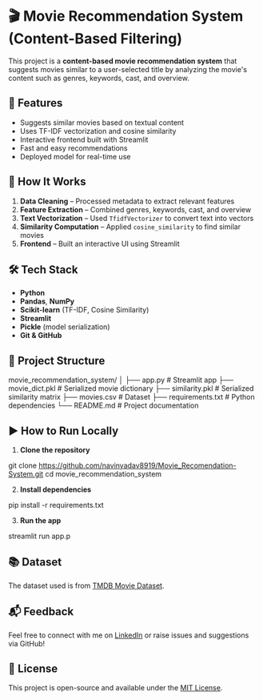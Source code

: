 
# 🎬 Movie Recommendation System (Content-Based Filtering)

This project is a **content-based movie recommendation system** that suggests movies similar to a user-selected title by analyzing the movie's content such as genres, keywords, cast, and overview.



## 🚀 Features

- Suggests similar movies based on textual content
- Uses TF-IDF vectorization and cosine similarity
- Interactive frontend built with Streamlit
- Fast and easy recommendations
- Deployed model for real-time use


## 🧠 How It Works

1. **Data Cleaning** – Processed metadata to extract relevant features
2. **Feature Extraction** – Combined genres, keywords, cast, and overview
3. **Text Vectorization** – Used `TfidfVectorizer` to convert text into vectors
4. **Similarity Computation** – Applied `cosine_similarity` to find similar movies
5. **Frontend** – Built an interactive UI using Streamlit



## 🛠️ Tech Stack

- **Python**
- **Pandas**, **NumPy**
- **Scikit-learn** (TF-IDF, Cosine Similarity)
- **Streamlit**
- **Pickle** (model serialization)
- **Git & GitHub**


## 📁 Project Structure


movie\_recommendation\_system/
│
├── app.py                    # Streamlit app
├── movie\_dict.pkl            # Serialized movie dictionary
├── similarity.pkl            # Serialized similarity matrix
├── movies.csv                # Dataset
├── requirements.txt          # Python dependencies
└── README.md                 # Project documentation



## ▶️ How to Run Locally

1. **Clone the repository**

git clone https://github.com/navinyadav8919/Movie_Recomendation-System.git
cd movie_recommendation_system


2. **Install dependencies**

pip install -r requirements.txt

3. **Run the app**

streamlit run app.p


## 📚 Dataset

The dataset used is from [TMDB Movie Dataset](https://www.kaggle.com/tmdb/tmdb-movie-metadata).



## 📬 Feedback

Feel free to connect with me on [LinkedIn](https://www.linkedin.com/in/navinyadav-ai) or raise issues and suggestions via GitHub!



## 📌 License

This project is open-source and available under the [MIT License](LICENSE).

